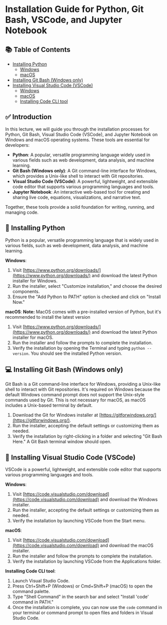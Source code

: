 # Installation Guide for Python, Git Bash, VSCode, and Jupyter Notebook

## 📚 Table of Contents

- [Installing Python](#installing-python)
  - [Windows](#windows)
  - [macOS](#macos)
- [Installing Git Bash (Windows only)](#installing-git-bash-windows-only)
- [Installing Visual Studio Code (VSCode)](#installing-visual-studio-code-vscode)
  - [Windows](#windows-1)
  - [macOS](#macos-1)
  - [Installing Code CLI tool](#installing-code-cli-tool)


## ✅ Introduction

In this lecture, we will guide you through the installation processes for Python, Git Bash, Visual Studio Code (VSCode), and Jupyter Notebook on Windows and macOS operating systems. These tools are essential for developers:

- **Python**: A popular, versatile programming language widely used in various fields such as web development, data analysis, and machine learning.
- **Git Bash (Windows only)**: A Git command-line interface for Windows, which provides a Unix-like shell to interact with Git repositories.
- **Visual Studio Code (VSCode)**: A powerful, lightweight, and extensible code editor that supports various programming languages and tools.
- **Jupyter Notebook**: An interactive web-based tool for creating and sharing live code, equations, visualizations, and narrative text.

Together, these tools provide a solid foundation for writing, running, and managing code.

## 💾 Installing Python

Python is a popular, versatile programming language that is widely used in various fields, such as web development, data analysis, and machine learning.

**Windows**:
  1. Visit [https://www.python.org/downloads/](https://www.python.org/downloads/) and download the latest Python installer for Windows.
  2. Run the installer, select "Customize installation," and choose the desired components.
  3. Ensure the "Add Python to PATH" option is checked and click on "Install Now."

**macOS**:
 **Note:** MacOS comes with a pre-installed version of Python, but it's recommended to install the latest version
 1. Visit [https://www.python.org/downloads/](https://www.python.org/downloads/) and download the latest Python installer for macOS.
 2. Run the installer and follow the prompts to complete the installation.
 3. Verify the installation by opening the Terminal and typing `python --version`. You should see the installed Python version.

## 💻 Installing Git Bash (Windows only)

Git Bash is a Git command-line interface for Windows, providing a Unix-like shell to interact with Git repositories. It's required on Windows because the default Windows command prompt does not support the Unix-style commands used by Git. This is not necessary for macOS, as macOS includes a Unix-based terminal by default.

1. Download the Git for Windows installer at [https://gitforwindows.org/](https://gitforwindows.org/).
2. Run the installer, accepting the default settings or customizing them as needed.
3. Verify the installation by right-clicking in a folder and selecting "Git Bash Here." A Git Bash terminal window should open.


## 🔵 Installing Visual Studio Code (VSCode)

   VSCode is a powerful, lightweight, and extensible code editor that supports various programming languages and tools.

**Windows**:
  1. Visit [https://code.visualstudio.com/download](https://code.visualstudio.com/download) and download the Windows installer.
  2. Run the installer, accepting the default settings or customizing them as needed.
  3. Verify the installation by launching VSCode from the Start menu.

**macOS**:
   1. Visit [https://code.visualstudio.com/download](https://code.visualstudio.com/download) and download the macOS installer.
   2. Run the installer and follow the prompts to complete the installation.
   3. Verify the installation by launching VSCode from the Applications folder.

**Installing Code CLI tool**:
  1. Launch Visual Studio Code.
  2. Press Ctrl+Shift+P (Windows) or Cmd+Shift+P (macOS) to open the command palette.
  3. Type "Shell Command" in the search bar and select "Install 'code' command in PATH."
  4. Once the installation is complete, you can now use the `code` command in your terminal or command prompt to open files and folders in Visual Studio Code.
